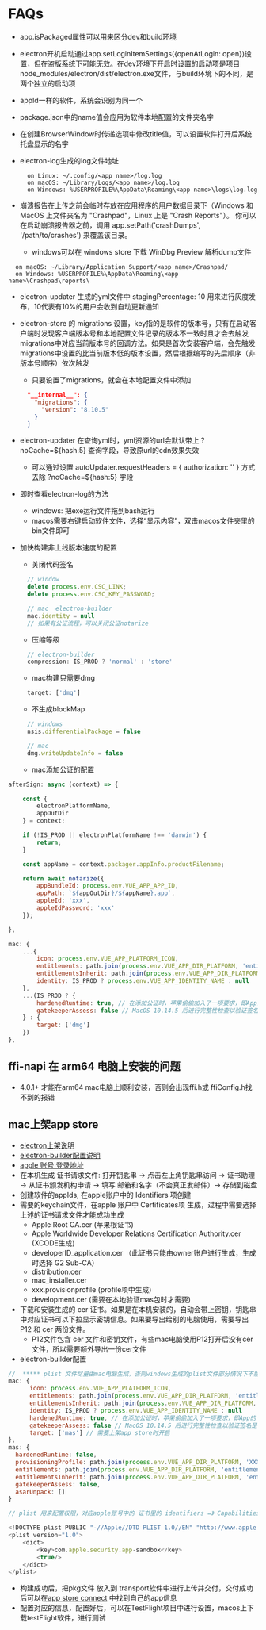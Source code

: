 # FAQs

- app.isPackaged属性可以用来区分dev和build环境
- electron开机启动通过app.setLoginItemSettings({openAtLogin: open})设置，但在盗版系统下可能无效。在dev环境下开启时设置的启动项是项目node_modules/electron/dist/electron.exe文件，与build环境下的不同，是两个独立的启动项
- appId一样的软件，系统会识别为同一个
- package.json中的name值会应用为软件本地配置的文件夹名字
- 在创建BrowserWindow时传递选项中修改title值，可以设置软件打开后系统托盘显示的名字
- electron-log生成的log文件地址

  ```text
    on Linux: ~/.config/<app name>/log.log
    on macOS: ~/Library/Logs/<app name>/log.log
    on Windows: %USERPROFILE%\AppData\Roaming\<app name>\logs\log.log
  ```

- 崩溃报告在上传之前会临时存放在应用程序的用户数据目录下（Windows 和 MacOS 上文件夹名为 "Crashpad"，Linux 上是 "Crash Reports"）。 你可以在启动崩溃报告器之前，调用 app.setPath('crashDumps', '/path/to/crashes') 来覆盖该目录。
  - windows可以在 windows store 下载 WinDbg Preview 解析dump文件

```text
  on macOS: ~/Library/Application Support/<app name>/Crashpad/
  on Windows: %USERPROFILE%\AppData\Roaming\<app name>\Crashpad\reports\
```

- electron-updater 生成的yml文件中 stagingPercentage: 10 用来进行灰度发布，10代表有10%的用户会收到自动更新通知
- electron-store 的 migrations 设置，key指的是软件的版本号，只有在启动客户端时发现客户端版本号和本地配置文件记录的版本不一致时且才会去触发migrations中对应当前版本号的回调方法。如果是首次安装客户端，会先触发migrations中设置的比当前版本低的版本设置，然后根据编写的先后顺序（非版本号顺序）依次触发
  - 只要设置了migrations，就会在本地配置文件中添加
  
  ```json
    "__internal__": {
      "migrations": {
        "version": "8.10.5"
      }
    }
  ```

- electron-updater 在查询yml时，yml资源的url会默认带上 ?noCache=${hash:5} 查询字段，导致原url的cdn效果失效
  - 可以通过设置 autoUpdater.requestHeaders = { authorization: '' } 方式去除 ?noCache=${hash:5} 字段

- 即时查看electron-log的方法
  - windows: 把exe运行文件拖到bash运行
  - macos需要右键启动软件文件，选择“显示内容”，双击macos文件夹里的bin文件即可

- 加快构建非上线版本速度的配置
  - 关闭代码签名
  ```js
    // window
    delete process.env.CSC_LINK;
    delete process.env.CSC_KEY_PASSWORD;

    // mac  electron-builder
    mac.identity = null
    // 如果有公证流程，可以关闭公证notarize
  ```

  - 压缩等级
  ```js
    // electron-builder
    compression: IS_PROD ? 'normal' : 'store'
  ```

  - mac构建只需要dmg
  ```js
    target: ['dmg']
  ```

  - 不生成blockMap
  ```js
    // windows
    nsis.differentialPackage = false

    // mac
    dmg.writeUpdateInfo = false
  ```

  - mac添加公证的配置

```js
afterSign: async (context) => {

    const {
        electronPlatformName,
        appOutDir
    } = context;

    if (!IS_PROD || electronPlatformName !== 'darwin') {
        return;
    }

    const appName = context.packager.appInfo.productFilename;

    return await notarize({
        appBundleId: process.env.VUE_APP_APP_ID,
        appPath: `${appOutDir}/${appName}.app`,
        appleId: 'xxx',
        appleIdPassword: 'xxx'
    });

},

mac: {
    ...{
        icon: process.env.VUE_APP_PLATFORM_ICON,
        entitlements: path.join(process.env.VUE_APP_DIR_PLATFORM, 'entitlements.mac.plist'),
        entitlementsInherit: path.join(process.env.VUE_APP_DIR_PLATFORM, 'entitlements.mac.plist'), // 授予Electron在内部访问权限文件时相同的权限
        identity: IS_PROD ? process.env.VUE_APP_IDENTITY_NAME : null
    },
    ...(IS_PROD ? {
        hardenedRuntime: true, // 在添加公证时，苹果偷偷加入了一项要求，即App的 runtime 必须是 hardened runtime ，这在默认情况下会减少应用程序的权限
        gatekeeperAssess: false // MacOS 10.14.5 后进行完整性检查以验证签名是否成功会返回false,因为虽然签名进行完毕了，但应用程序还没有公证信息，所以会返回错False
    } : {
        target: ['dmg']
    })
},
```

## ffi-napi 在 arm64 电脑上安装的问题

- 4.0.1+ 才能在arm64 mac电脑上顺利安装，否则会出现ffi.h或 ffiConfig.h找不到的报错

## mac上架app store

- [electron上架说明](https://www.electronjs.org/zh/docs/latest/tutorial/mac-app-store-submission-guide)
- [electron-builder配置说明](https://www.electron.build/configuration/mac.html)
- [apple 账号 登录地址](https://developer.apple.com/account)
- 在本机生成 证书请求文件:  打开钥匙串 -> 点击左上角钥匙串访问 -> 证书助理 -> 从证书颁发机构申请 -> 填写 邮箱和名字（不会真正发邮件）-> 存储到磁盘
- 创建软件的appIds, 在apple账户中的 Identifiers 项创建
- 需要的keychain文件，在apple 账户中 Certificates项 生成，过程中需要选择上述的证书请求文件才能成功生成
  - Apple Root CA.cer (苹果根证书)
  - Apple Worldwide Developer Relations Certification Authority.cer (XCODE生成)
  - developerID_application.cer （此证书只能由owner账户进行生成，生成时选择 G2 Sub-CA）
  - distribution.cer
  - mac_installer.cer
  - xxx.provisionprofile (profile项中生成)
  - development.cer (需要在本地验证mas包时才需要) 
- 下载和安装生成的 cer 证书。如果是在本机安装的，自动会带上密钥，钥匙串中对应证书可以下拉显示密钥信息。如果要导出给别的电脑使用，需要导出 P12 和 cer 两份文件。
  - P12文件包含 cer 文件和密钥文件，有些mac电脑使用P12打开后没有cer文件，所以需要额外导出一份cer文件
- electron-builder配置

```js
//  ***** plist 文件尽量由mac电脑生成，否则windows生成的plist文件部分情况下不能被mac电脑成功解析
mac: {
      icon: process.env.VUE_APP_PLATFORM_ICON,
      entitlements: path.join(process.env.VUE_APP_DIR_PLATFORM, 'entitlements.mac.plist'),
      entitlementsInherit: path.join(process.env.VUE_APP_DIR_PLATFORM, 'entitlements.mac.plist'), // 授予Electron在内部访问权限文件时相同的权限
      identity: IS_PROD ? process.env.VUE_APP_IDENTITY_NAME : null
      hardenedRuntime: true, // 在添加公证时，苹果偷偷加入了一项要求，即App的 runtime 必须是 hardened runtime ，这在默认情况下会减少应用程序的权限
      gatekeeperAssess: false // MacOS 10.14.5 后进行完整性检查以验证签名是否成功会返回false,因为虽然签名进行完毕了，但应用程序还没有公证信息，所以会返回错False
      target: ['mas'] // 需要上架app store时开启
},
mas: {
  hardenedRuntime: false,
  provisioningProfile: path.join(process.env.VUE_APP_DIR_PLATFORM, 'XXX.provisionprofile'),
  entitlements: path.join(process.env.VUE_APP_DIR_PLATFORM, 'entitlements.mas.plist'),
  entitlementsInherit: path.join(process.env.VUE_APP_DIR_PLATFORM, 'entitlements.mas.inherit.plist'),
  gatekeeperAssess: false,
  asarUnpack: []
}

// plist 用来配置权限，对应apple账号中的 证书里的 identifiers =》 Capabilities, sandbox能力必须要

<!DOCTYPE plist PUBLIC "-//Apple//DTD PLIST 1.0//EN" "http://www.apple.com/DTDs/PropertyList-1.0.dtd">
<plist version="1.0">
    <dict>
        <key>com.apple.security.app-sandbox</key>
        <true/>
    </dict>
</plist>
```

- 构建成功后，把pkg文件 放入到 transport软件中进行上传并交付，交付成功后可以在[app store connect](https://appstoreconnect.apple.com/apps) 中找到自己的app信息
- 配置对应的信息，配置好后，可以在TestFlight项目中进行设置，macos上下载testFlight软件，进行测试